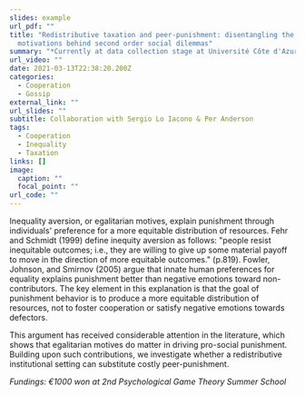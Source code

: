 ```yaml
---
slides: example
url_pdf: ""
title: "Redistributive taxation and peer-punishment: disentangling the
  motivations behind second order social dilemmas"
summary: "*Currently at data collection stage at Université Côte d'Azur.*"
url_video: ""
date: 2021-03-13T22:38:20.200Z
categories:
  - Cooperation
  - Gossip
external_link: ""
url_slides: ""
subtitle: Collaboration with Sergio Lo Iacono & Per Anderson
tags:
  - Cooperation
  - Inequality
  - Taxation
links: []
image:
  caption: ""
  focal_point: ""
url_code: ""
---
```

Inequality aversion, or egalitarian motives, explain punishment through individuals' preference for a more equitable distribution of resources. Fehr and Schmidt (1999) define inequity aversion as follows: "people resist inequitable outcomes; i.e., they are willing to give up some material payoff to move in the direction of more equitable outcomes." (p.819). Fowler, Johnson, and Smirnov (2005) argue that innate human preferences for equality explains punishment better than negative emotions toward non-contributors. The key element in this explanation is that the goal of punishment behavior is to produce a more equitable distribution of resources, not to foster cooperation or satisfy negative emotions towards defectors.

This argument has received considerable attention in the literature, which shows that egalitarian motives do matter in driving pro-social punishment. Building upon such contributions, we investigate whether a redistributive institutional setting can substitute costly peer-punishment.

*Fundings: €1000 won at 2nd  Psychological Game Theory Summer School*

